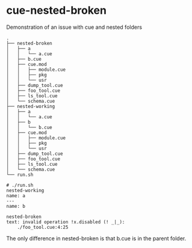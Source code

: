 # cue-nested-broken
Demonstration of an issue with cue and nested folders
```
.
├── nested-broken
│   ├── a
│   │   └── a.cue
│   ├── b.cue
│   ├── cue.mod
│   │   ├── module.cue
│   │   ├── pkg
│   │   └── usr
│   ├── dump_tool.cue
│   ├── foo_tool.cue
│   ├── ls_tool.cue
│   └── schema.cue
├── nested-working
│   ├── a
│   │   └── a.cue
│   ├── b
│   │   └── b.cue
│   ├── cue.mod
│   │   ├── module.cue
│   │   ├── pkg
│   │   └── usr
│   ├── dump_tool.cue
│   ├── foo_tool.cue
│   ├── ls_tool.cue
│   └── schema.cue
└── run.sh
```

```
# ./run.sh
nested-working
name: a
---
name: b

nested-broken
text: invalid operation !x.disabled (! _|_):
    ./foo_tool.cue:4:25
```

The only difference in nested-broken is that b.cue is in the parent folder.
